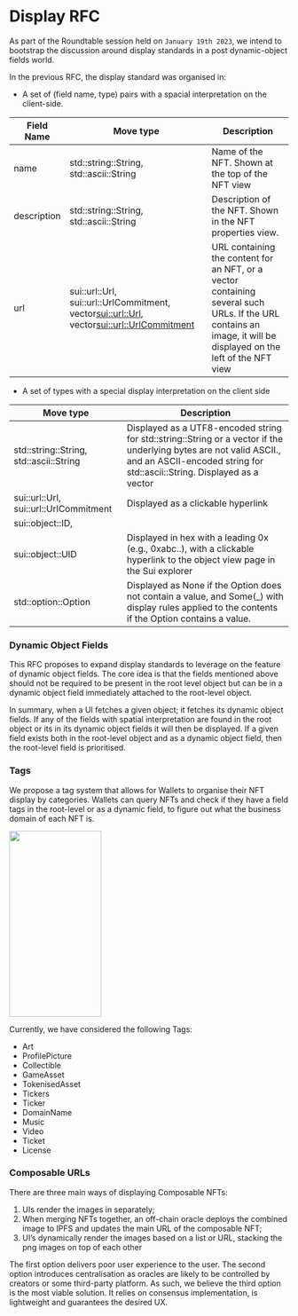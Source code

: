 # Display RFC

As part of the Roundtable session held on `January 19th 2023`, we intend to bootstrap the discussion around display standards in a post dynamic-object fields world.

In the previous RFC, the display standard was organised in:

- A set of (field name, type) pairs with a spacial interpretation on the client-side.

| Field Name  | Move type                                                                                      | Description                                                                                                                                                     |
| ----------- | ---------------------------------------------------------------------------------------------- | --------------------------------------------------------------------------------------------------------------------------------------------------------------- |
| name        | std::string::String, std::ascii::String                                                        | Name of the NFT. Shown at the top of the NFT view                                                                                                               |
| description | std::string::String, std::ascii::String                                                        | Description of the NFT. Shown in the NFT properties view.                                                                                                       |
| url         | sui::url::Url, sui::url::UrlCommitment, vector<sui::url::Url>, vector<sui::url::UrlCommitment> | URL containing the content for an NFT, or a vector containing several such URLs. If the URL contains an image, it will be displayed on the left of the NFT view |

- A set of types with a special display interpretation on the client side

| Move type                               | Description                                                                                                                                                                                    |
| --------------------------------------- | ---------------------------------------------------------------------------------------------------------------------------------------------------------------------------------------------- |
| std::string::String, std::ascii::String | Displayed as a UTF8-encoded string for std::string::String or a vector if the underlying bytes are not valid ASCII., and an ASCII-encoded string for std::ascii::String. Displayed as a vector |
| sui::url::Url, sui::url::UrlCommitment  | Displayed as a clickable hyperlink                                                                                                                                                             |
| sui::object::ID,                        |                                                                                                                                                                                                |
| sui::object::UID                        | Displayed in hex with a leading 0x (e.g., 0xabc..), with a clickable hyperlink to the object view page in the Sui explorer                                                                     |
| std::option::Option                     | Displayed as None if the Option does not contain a value, and Some(\_) with display rules applied to the contents if the Option contains a value.                                              |

### Dynamic Object Fields

This RFC proposes to expand display standards to leverage on the feature of dynamic object fields. The core idea is that the fields mentioned above should not be required to be present in the root level object but can be in a dynamic object field immediately attached to the root-level object.

In summary, when a UI fetches a given object; it fetches its dynamic object fields. If any of the fields with spatial interpretation are found in the root object or its in its dynamic object fields it will then be displayed. If a given field exists both in the root-level object and as a dynamic object field, then the root-level field is prioritised.

### Tags

We propose a tag system that allows for Wallets to organise their NFT display by categories. Wallets can query NFTs and check if they have a field tags in the root-level or as a dynamic field, to figure out what the business domain of each NFT is.

<img src="../assets/display.png" width="166" height="335" />

Currently, we have considered the following Tags:

- Art
- ProfilePicture
- Collectible
- GameAsset
- TokenisedAsset
- Tickers
- Ticker
- DomainName
- Music
- Video
- Ticket
- License

### Composable URLs

There are three main ways of displaying Composable NFTs:

1. UIs render the images in separately;
2. When merging NFTs together, an off-chain oracle deploys the combined image to IPFS and updates the main URL of the composable NFT;
3. UI’s dynamically render the images based on a list or URL, stacking the png images on top of each other

The first option delivers poor user experience to the user. The second option introduces centralisation as oracles are likely to be controlled by creators or some third-party platform. As such, we believe the third option is the most viable solution. It relies on consensus implementation, is lightweight and guarantees the desired UX.
